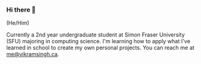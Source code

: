### Hi there 👋

<!--
**vikramsodhan/vikramsodhan** is a ✨ _special_ ✨ repository because its `README.md` (this file) appears on your GitHub profile.

Here are some ideas to get you started:

- 🔭 I’m currently working on ...
- 🌱 I’m currently learning ...
- 👯 I’m looking to collaborate on ...
- 🤔 I’m looking for help with ...
- 💬 Ask me about ...
- 📫 How to reach me: ...
- 😄 Pronouns: ...
- ⚡ Fun fact: ...
-->
(He/Him)

Currently a 2nd year undergraduate student at Simon Fraser University (SFU) majoring in computing science. I'm learning how to apply what I've learned in school to create my own personal projects. You can reach me at me@vikramsingh.ca. 
